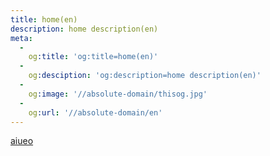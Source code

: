 ```yaml
---
title: home(en)
description: home description(en)
meta:
  -
    og:title: 'og:title=home(en)'
  -
    og:desciption: 'og:description=home description(en)'
  -
    og:image: '//absolute-domain/thisog.jpg'
  -
    og:url: '//absolute-domain/en'
---
```

[aiueo](/test/)
<home/>

